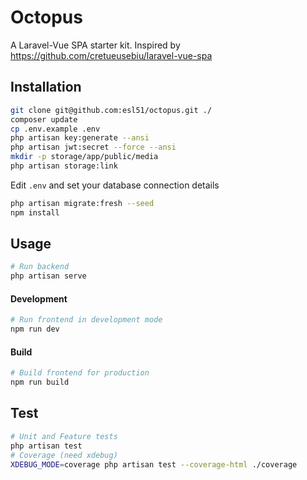 # Octopus

A Laravel-Vue SPA starter kit.
Inspired by https://github.com/cretueusebiu/laravel-vue-spa

## Installation

```bash
git clone git@github.com:esl51/octopus.git ./
composer update
cp .env.example .env
php artisan key:generate --ansi
php artisan jwt:secret --force --ansi
mkdir -p storage/app/public/media
php artisan storage:link
```
Edit `.env` and set your database connection details
```bash
php artisan migrate:fresh --seed
npm install
```
## Usage

```bash
# Run backend
php artisan serve
```
#### Development

```bash
# Run frontend in development mode
npm run dev
```
#### Build

```bash
# Build frontend for production
npm run build
```
## Test

```bash
# Unit and Feature tests
php artisan test
# Coverage (need xdebug)
XDEBUG_MODE=coverage php artisan test --coverage-html ./coverage
```
